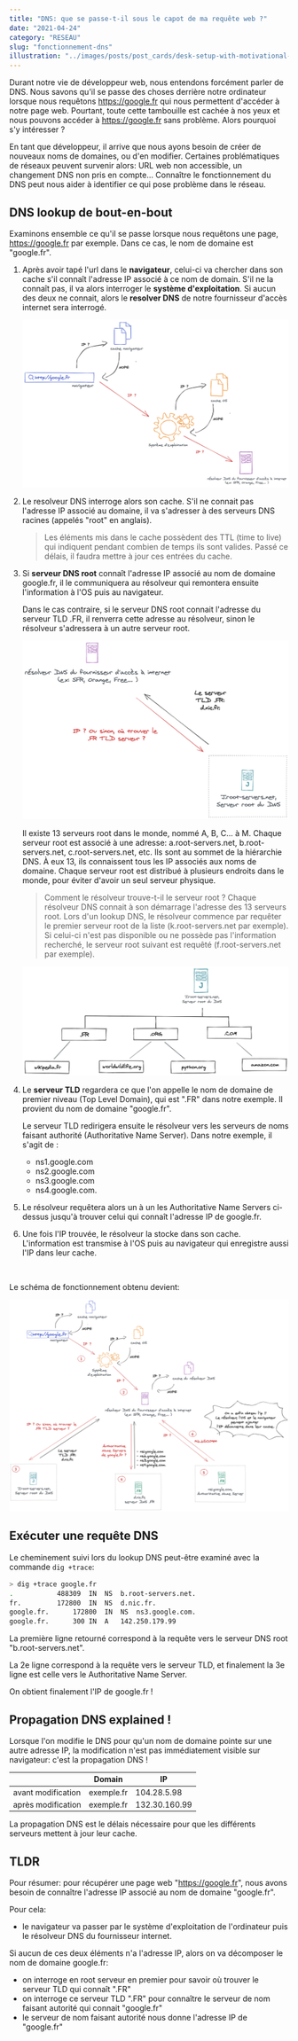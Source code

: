 ```yaml
---
title: "DNS: que se passe-t-il sous le capot de ma requête web ?"
date: "2021-04-24"
category: "RESEAU"
slug: "fonctionnement-dns"
illustration: "../images/posts/post_cards/desk-setup-with-motivational-poster.jpg"
---
```



Durant notre vie de développeur web, nous entendons forcément parler de DNS. 
Nous savons qu'il se passe des choses derrière notre ordinateur lorsque nous requêtons https://google.fr qui nous permettent d'accéder à notre page web. Pourtant, toute cette tambouille est cachée à nos yeux et nous pouvons accéder à https://google.fr sans problème. Alors pourquoi s'y intéresser ? 

En tant que développeur, il arrive que nous ayons besoin de créer de nouveaux noms de domaines, ou d'en modifier. Certaines problématiques de réseaux peuvent survenir alors: URL web non accessible, un changement DNS non pris en compte... Connaître le fonctionnement du DNS peut nous aider à identifier ce qui pose problème dans le réseau.



## DNS lookup de bout-en-bout

Examinons ensemble ce qu'il se passe lorsque nous requêtons une page, https://google.fr par exemple. Dans ce cas, le nom de domaine est "google.fr".

1. Après avoir tapé l'url dans le **navigateur**, celui-ci va chercher dans son cache s'il connaît l'adresse IP associé à ce nom de domain. S'il ne la connaît pas, il va alors interroger le **système d'exploitation**. Si aucun des deux ne connait, alors le **resolver DNS** de notre fournisseur d'accès internet sera interrogé.

   ![Recherche de l'IP localement](../images/posts/20210424_dns_explained/dns_explained_local.png)

2. Le resolveur DNS interroge alors son cache. S'il ne connait pas l'adresse IP associé au domaine, il va s'adresser à des serveurs DNS racines (appelés "root" en anglais).

   > Les éléments mis dans le cache possèdent des TTL (time to live) qui indiquent pendant combien de temps ils sont valides. Passé ce délais, il faudra mettre à jour ces entrées du cache.

3. Si **serveur DNS root** connaît l'adresse IP associé au nom de domaine google.fr, il le communiquera au résolveur qui remontera ensuite l'information à l'OS puis au navigateur. 

   Dans le cas contraire, si le serveur DNS root connait l'adresse du serveur TLD .FR, il renverra cette adresse au résolveur, sinon le résolveur s'adressera à un autre serveur root.

   ![Requêter le DNS racine](../images/posts/20210424_dns_explained/dns_explained_resolver_root.png)

   Il existe 13 serveurs root dans le monde, nommé A, B, C... à M. Chaque serveur root est associé à une adresse: a.root-servers.net, b.root-servers.net, c.root-servers.net, etc. Ils sont au sommet de la hiérarchie DNS. À eux 13, ils connaissent tous les IP associés aux noms de domaine. Chaque serveur root est distribué à plusieurs endroits dans le monde, pour éviter d'avoir un seul serveur physique.

   > Comment le résolveur trouve-t-il le serveur root ? Chaque résolveur DNS connait à son démarrage l'adresse des 13 serveurs root. Lors d'un lookup DNS, le résolveur commence par requêter le premier serveur root de la liste (k.root-servers.net par exemple). Si celui-ci n'est pas disponible ou ne possède pas l'information recherché, le serveur root suivant est requêté (f.root-servers.net par exemple).

   ![Hiérarchie des serveurs DNS et TDL](../images/posts/20210424_dns_explained/dns_explained_root_server.png)



4. Le **serveur TLD** regardera ce que l'on appelle le nom de domaine de premier niveau (Top Level Domain), qui est ".FR" dans notre exemple. Il provient du nom de domaine "google.fr". 

   Le serveur TLD redirigera ensuite le résolveur vers les serveurs de noms faisant authorité (Authoritative Name Server). Dans notre exemple, il s'agit de :

   - ns1.google.com
   - ns2.google.com
   - ns3.google.com
   - ns4.google.com.

5. Le résolveur requêtera alors un à un les Authoritative Name Servers ci-dessus jusqu'à trouver celui qui connaît l'adresse IP de google.fr.

6. Une fois l'IP trouvée, le résolveur la stocke dans son cache. L'information est transmise à l'OS puis au navigateur qui enregistre aussi l'IP dans leur cache.

<br>

Le schéma de fonctionnement obtenu devient:

![résumé du fonctionnement global du DNS](../images/posts/20210424_dns_explained/dns_explained_global.png)



## Exécuter une requête DNS

Le cheminement suivi lors du lookup DNS peut-être examiné avec la commande `dig +trace`:

```sh
> dig +trace google.fr
.			488309	IN	NS	b.root-servers.net.
fr.			172800	IN	NS	d.nic.fr.
google.fr.		172800	IN	NS	ns3.google.com.
google.fr.		300	IN	A	142.250.179.99
```

La première ligne retourné correspond à la requête vers le serveur DNS root "b.root-servers.net".

La 2e ligne correspond à la requête vers le serveur TLD, et finalement la 3e ligne est celle vers le Authoritative Name Server. 

On obtient finalement l'IP de google.fr ! 

## Propagation DNS explained !

Lorsque l'on modifie le DNS pour qu'un nom de domaine pointe sur une autre adresse IP, la modification n'est pas immédiatement visible sur navigateur: c'est la propagation DNS !

|                    | Domain       | IP            |
| ------------------ | ------------ | ------------- |
| avant modification | exemple.fr | 104.28.5.98   |
| après modification | exemple.fr | 132.30.160.99 |

La propagation DNS est le délais nécessaire pour que les différents serveurs mettent à jour leur cache. 

## TLDR

Pour résumer: pour récupérer une page web "https://google.fr", nous avons besoin de connaître l'adresse IP associé au nom de domaine "google.fr".

Pour cela:
- le navigateur va passer par le système d'exploitation de l'ordinateur puis le résolveur DNS du fournisseur internet.

Si aucun de ces deux éléments n'a l'adresse IP, alors on va décomposer le nom de domaine google.fr:
- on interroge en root serveur en premier pour savoir où trouver le serveur TLD qui connaît ".FR"
- on interroge ce serveur TLD ".FR" pour connaître le serveur de nom faisant autorité qui connait "google.fr"
- le serveur de nom faisant autorité nous donne l'adresse IP de "google.fr"


